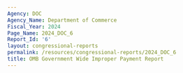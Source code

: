 ```yaml
---
Agency: DOC
Agency_Name: Department of Commerce
Fiscal_Year: 2024
Page_Name: 2024_DOC_6
Report_Id: '6'
layout: congressional-reports
permalink: /resources/congressional-reports/2024_DOC_6
title: OMB Government Wide Improper Payment Report
---
```

